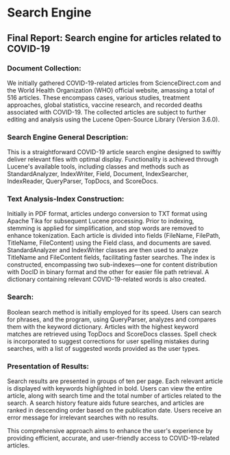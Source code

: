 # Search Engine

## Final Report: Search engine for articles related to COVID-19

### Document Collection:

We initially gathered COVID-19-related articles from ScienceDirect.com and the World Health Organization (WHO) official website, amassing a total of 516 articles. These encompass cases, various studies, treatment approaches, global statistics, vaccine research, and recorded deaths associated with COVID-19. The collected articles are subject to further editing and analysis using the Lucene Open-Source Library (Version 3.6.0).

### Search Engine General Description:

This is a straightforward COVID-19 article search engine designed to swiftly deliver relevant files with optimal display. Functionality is achieved through Lucene's available tools, including classes and methods such as StandardAnalyzer, IndexWriter, Field, Document, IndexSearcher, IndexReader, QueryParser, TopDocs, and ScoreDocs.

### Text Analysis-Index Construction:

Initially in PDF format, articles undergo conversion to TXT format using Apache Tika for subsequent Lucene processing. Prior to indexing, stemming is applied for simplification, and stop words are removed to enhance tokenization. Each article is divided into fields (FileName, FilePath, TitleName, FileContent) using the Field class, and documents are saved. StandardAnalyzer and IndexWriter classes are then used to analyze TitleName and FileContent fields, facilitating faster searches. The index is constructed, encompassing two sub-indexes—one for content distribution with DocID in binary format and the other for easier file path retrieval. A dictionary containing relevant COVID-19-related words is also created.

### Search:

Boolean search method is initially employed for its speed. Users can search for phrases, and the program, using QueryParser, analyzes and compares them with the keyword dictionary. Articles with the highest keyword matches are retrieved using TopDocs and ScoreDocs classes. Spell check is incorporated to suggest corrections for user spelling mistakes during searches, with a list of suggested words provided as the user types.

### Presentation of Results:

Search results are presented in groups of ten per page. Each relevant article is displayed with keywords highlighted in bold. Users can view the entire article, along with search time and the total number of articles related to the search. A search history feature aids future searches, and articles are ranked in descending order based on the publication date. Users receive an error message for irrelevant searches with no results.

This comprehensive approach aims to enhance the user's experience by providing efficient, accurate, and user-friendly access to COVID-19-related articles.
